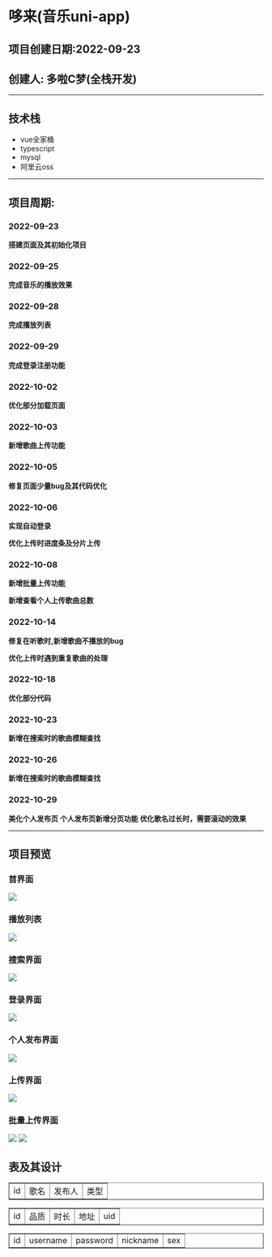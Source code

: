 # 哆来(音乐uni-app)
## 项目创建日期:2022-09-23
## 创建人: 多啦C梦(全栈开发)

***

## 技术栈
* vue全家桶
* typescript
* mysql
* 阿里云oss

***

## 项目周期:
### 2022-09-23
**搭建页面及其初始化项目**
### 2022-09-25
**完成音乐的播放效果**
### 2022-09-28
**完成播放列表**
### 2022-09-29
**完成登录注册功能**
### 2022-10-02
**优化部分加载页面**
### 2022-10-03
**新增歌曲上传功能**
### 2022-10-05
**修复页面少量bug及其代码优化**
### 2022-10-06
**实现自动登录**

**优化上传时进度条及分片上传**
### 2022-10-08
**新增批量上传功能**

**新增查看个人上传歌曲总数**
### 2022-10-14
**修复在听歌时,新增歌曲不播放的bug**

**优化上传时遇到重复歌曲的处理**
### 2022-10-18
**优化部分代码**
### 2022-10-23
**新增在搜索时的歌曲模糊查找**
### 2022-10-26
**新增在搜索时的歌曲模糊查找**
### 2022-10-29
**美化个人发布页**
**个人发布页新增分页功能**
**优化歌名过长时，需要滚动的效果**


***

## 项目预览
### 首界面
![](./image/1.jpg)
### 播放列表
![](./image/2.jpg)
### 搜索界面
![](./image/3.jpg)
### 登录界面
![](./image/4.jpg)
### 个人发布界面
![](./image/5.jpg)
### 上传界面
![](./image/6.jpg)
### 批量上传界面
![](./image/7.jpg)
![](./image/8.gif)

## 表及其设计
<table border="1">
<tr>
<td>id</td>
<td>歌名</td>
<td>发布人</td>
<td>类型</td>
</tr>
</table>

<table border="1">
<tr>
<td>id</td>
<td>品质</td>
<td>时长</td>
<td>地址</td>
<td>uid</td>
</tr>
</table>

<table border="1">
<tr>
<td>id</td>
<td>username</td>
<td>password</td>
<td>nickname</td>
<td>sex</td>
</tr>
</table>



